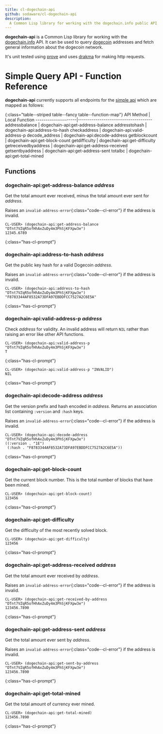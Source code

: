 ```yaml
---
title: cl-dogechain-api
github: sodaware/cl-dogechain-api
description:
  A Common Lisp library for working with the dogechain.info public API.
---
```


**dogechain-api** is a Common Lisp library for working with the
[dogechain.info](https://dogechain.info/) API. It can be used to query
[dogecoin](http://dogecoin.com/) addresses and fetch general information about
the dogecoin network.

It's unit tested using [prove](https://github.com/fukamachi/prove) and uses
[drakma](http://weitz.de/drakma/) for making http requests.


# Simple Query API - Function Reference

**dogechain-api** currently supports all endpoints for the
[simple api](https://dogechain.info/api/simple) which are mapped as follows:

{:class="table--striped table--fancy table--function-map"}
API Method           | Local Function
---------------------|--------------------------------------
addressbalance       | dogechain-api:get-address-balance
addresstohash        | dogechain-api:address-to-hash
checkaddress         | dogechain-api:valid-address-p
decode_address       | dogechain-api:decode-address
getblockcount        | dogechain-api:get-block-count
getdifficulty        | dogechain-api:get-difficulty
getreceivedbyaddress | dogechain-api:get-address-received
getsentbyaddress     | dogechain-api:get-address-sent
totalbc              | dogechain-api:get-total-mined


## Functions

### dogechain-api:get-address-balance *address*

Get the total amount ever received, minus the total amount ever sent for
*address*.

Raises an `invalid-address-error`{:class="code--cl-error"} if the address is
invalid.

```common-lisp
CL-USER> (dogechain-api:get-address-balance "DTnt7VZqR5ofHhAxZuDy4m3PhSjKFXpw3e")
12345.6789
```
{:class="has-cl-prompt"}


### dogechain-api:address-to-hash *address*

Get the public key hash for a valid Dogecoin *address*.

Raises an `invalid-address-error`{:class="code--cl-error"} if the address is
invalid.

```common-lisp
CL-USER> (dogechain-api:address-to-hash "DTnt7VZqR5ofHhAxZuDy4m3PhSjKFXpw3e")
"F8783344AF8532A73DFA97EBDDFCC7527A2C6E5A"
```
{:class="has-cl-prompt"}

### dogechain-api:valid-address-p *address*

Check *address* for validity. An invalid address will return `NIL` rather than
raising an error like other API functions.

```common-lisp
CL-USER> (dogechain-api:valid-address-p "DTnt7VZqR5ofHhAxZuDy4m3PhSjKFXpw3e")
T
```
{:class="has-cl-prompt"}

```common-lisp
CL-USER> (dogechain-api:valid-address-p "INVALID")
NIL
```
{:class="has-cl-prompt"}


### dogechain-api:decode-address *address*

Get the version prefix and hash encoded in *address*. Returns an association
list containing `:version` and `:hash` keys.

Raises an `invalid-address-error`{:class="code--cl-error"} if the address is
invalid.

```common-lisp
CL-USER> (dogechain-api:decode-address "DTnt7VZqR5ofHhAxZuDy4m3PhSjKFXpw3e")
((:version . "1E")
 (:hash . "F8783344AF8532A73DFA97EBDDFCC7527A2C6E5A"))
```
{:class="has-cl-prompt"}


### dogechain-api:get-block-count

Get the current block number. This is the total number of blocks that have been
mined.

```common-lisp
CL-USER> (dogechain-api:get-block-count)
123456
```
{:class="has-cl-prompt"}


### dogechain-api:get-difficulty

Get the difficulty of the most recently solved block.

```common-lisp
CL-USER> (dogechain-api:get-difficulty)
123456
```
{:class="has-cl-prompt"}


### dogechain-api:get-address-received *address*

Get the total amount ever received by *address*.

Raises an `invalid-address-error`{:class="code--cl-error"} if the address is
invalid.

```common-lisp
CL-USER> (dogechain-api:get-received-by-address "DTnt7VZqR5ofHhAxZuDy4m3PhSjKFXpw3e")
123456.7890
```
{:class="has-cl-prompt"}


### dogechain-api:get-address-sent *address*

Get the total amount ever sent by *address*.

Raises an `invalid-address-error`{:class="code--cl-error"} if the address is
invalid.


```common-lisp
CL-USER> (dogechain-api:get-sent-by-address "DTnt7VZqR5ofHhAxZuDy4m3PhSjKFXpw3e")
123456.7890
```
{:class="has-cl-prompt"}


### dogechain-api:get-total-mined

Get the total amount of currency ever mined.

```common-lisp
CL-USER> (dogechain-api:get-total-mined)
123456.7890
```
{:class="has-cl-prompt"}
